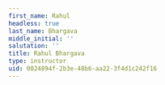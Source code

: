 ```yaml
---
first_name: Rahul
headless: true
last_name: Bhargava
middle_initial: ''
salutation: ''
title: Rahul Bhargava
type: instructor
uid: 0024894f-2b3e-48b6-aa22-3f4d1c242f16
---
```

